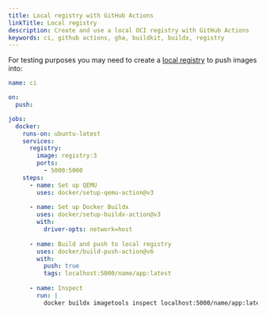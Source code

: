 ```yaml
---
title: Local registry with GitHub Actions
linkTitle: Local registry
description: Create and use a local OCI registry with GitHub Actions
keywords: ci, github actions, gha, buildkit, buildx, registry
---
```


For testing purposes you may need to create a [local registry](https://hub.docker.com/_/registry)
to push images into:

```yaml
name: ci

on:
  push:

jobs:
  docker:
    runs-on: ubuntu-latest
    services:
      registry:
        image: registry:3
        ports:
          - 5000:5000
    steps:
      - name: Set up QEMU
        uses: docker/setup-qemu-action@v3
      
      - name: Set up Docker Buildx
        uses: docker/setup-buildx-action@v3
        with:
          driver-opts: network=host
      
      - name: Build and push to local registry
        uses: docker/build-push-action@v6
        with:
          push: true
          tags: localhost:5000/name/app:latest
      
      - name: Inspect
        run: |
          docker buildx imagetools inspect localhost:5000/name/app:latest
```
